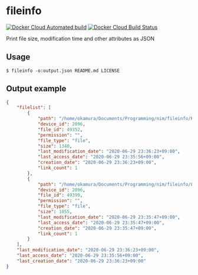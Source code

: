 fileinfo
========
[![Docker Cloud Automated build](https://img.shields.io/docker/cloud/automated/informationsea/fileinfo)](https://hub.docker.com/r/informationsea/fileinfo)
[![Docker Cloud Build Status](https://img.shields.io/docker/cloud/build/informationsea/fileinfo)](https://hub.docker.com/r/informationsea/fileinfo)

Print file size, modification time and other attributes as JSON

Usage
-----

```
$ fileinfo -o:output.json README.md LICENSE
```

Output example
--------------

```json
{
    "filelist": [
        {
            "path": "/home/okamura/Documents/Programming/nim/fileinfo/README.md",
            "device_id": 2096,
            "file_id": 49352,
            "permission": "",
            "file_type": "file",
            "size": 1340,
            "last_modification_date": "2020-06-29 23:36:23+09:00",
            "last_access_date": "2020-06-29 23:35:56+09:00",
            "creation_date": "2020-06-29 23:36:23+09:00",
            "link_count": 1
        },
        {
            "path": "/home/okamura/Documents/Programming/nim/fileinfo/LICENSE",
            "device_id": 2096,
            "file_id": 49399,
            "permission": "",
            "file_type": "file",
            "size": 1055,
            "last_modification_date": "2020-06-29 23:35:47+09:00",
            "last_access_date": "2020-06-29 23:35:47+09:00",
            "creation_date": "2020-06-29 23:35:47+09:00",
            "link_count": 1
        }
    ],
    "last_modification_date": "2020-06-29 23:36:23+09:00",
    "last_access_date": "2020-06-29 23:35:56+09:00",
    "last_creation_date": "2020-06-29 23:36:23+09:00"
}
```
